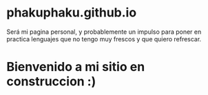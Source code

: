 # phakuphaku.github.io
Será mi pagina personal, y probablemente un impulso para poner en practica lenguajes que no tengo muy frescos y que quiero refrescar.

# Bienvenido a mi sitio en construccion :)
